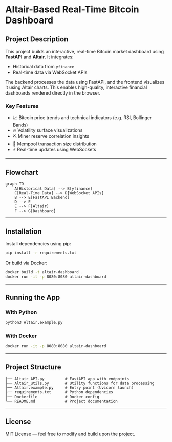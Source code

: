 # Altair-Based Real-Time Bitcoin Dashboard

## Project Description

This project builds an interactive, real-time Bitcoin market dashboard using **FastAPI** and **Altair**. It integrates:
- Historical data from `yfinance`
- Real-time data via WebSocket APIs

The backend processes the data using FastAPI, and the frontend visualizes it using Altair charts. This enables high-quality, interactive financial dashboards rendered directly in the browser.

### Key Features
- 📈 Bitcoin price trends and technical indicators (e.g. RSI, Bollinger Bands)
- 🔥 Volatility surface visualizations
- ⛏ Miner reserve correlation insights
- 🚦 Mempool transaction size distribution
- ⚡ Real-time updates using WebSockets

---

## Flowchart

```mermaid
graph TD
    A[Historical Data] --> B[yfinance]
    C[Real-Time Data] --> D[WebSocket APIs]
    B --> E[FastAPI Backend]
    D --> E
    E --> F[Altair]
    F --> G[Dashboard]
```

---

## Installation

Install dependencies using pip:

```bash
pip install -r requirements.txt
```

Or build via Docker:

```bash
docker build -t altair-dashboard .
docker run -it -p 8080:8080 altair-dashboard
```

---

## Running the App

### With Python
```bash
python3 Altair.example.py
```

### With Docker
```bash
docker run -it -p 8080:8080 altair-dashboard
```

---

## Project Structure

```
├── Altair_API.py         # FastAPI app with endpoints
├── Altair_utils.py       # Utility functions for data processing
├── Altair.example.py     # Entry point (Uvicorn launch)
├── requirements.txt      # Python dependencies
├── Dockerfile            # Docker config
└── README.md             # Project documentation
```

---

## License

MIT License — feel free to modify and build upon the project.
